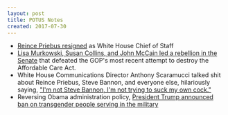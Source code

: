 ```yaml
---
layout: post
title: POTUS Notes
created: 2017-07-30
---
```



- [Reince Priebus resigned](https://www.nytimes.com/2017/07/28/us/politics/reince-priebus-white-house-trump.html) as White House Chief of Staff
- [Lisa Murkowski, Susan Collins, and John McCain led a rebellion in the Senate](https://www.washingtonpost.com/powerpost/senate-gop-leaders-work-to-round-up-votes-for-modest-health-care-overhaul/2017/07/27/ac08fc40-72b7-11e7-8839-ec48ec4cae25_story.html) that defeated the GOP's most recent attempt to destroy the Affordable Care Act.
- White House Communications Director Anthony Scaramucci talked shit about Reince Priebus, Steve Bannon, and everyone else, hilariously saying, ["I'm not Steve Bannon, I'm not trying to suck my own cock."](http://www.newyorker.com/news/ryan-lizza/anthony-scaramucci-called-me-to-unload-about-white-house-leakers-reince-priebus-and-steve-bannon)
- Reversing Obama administration policy, [President Trump announced ban on transgender people serving in the military](http://www.politico.com/story/2017/07/26/trump-transgender-military-ban-behind-the-scenes-240990)